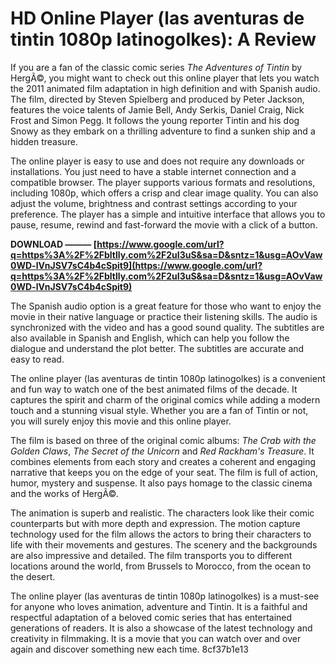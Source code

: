 # HD Online Player (las aventuras de tintin 1080p latinogolkes): A Review
 
If you are a fan of the classic comic series *The Adventures of Tintin* by HergÃ©, you might want to check out this online player that lets you watch the 2011 animated film adaptation in high definition and with Spanish audio. The film, directed by Steven Spielberg and produced by Peter Jackson, features the voice talents of Jamie Bell, Andy Serkis, Daniel Craig, Nick Frost and Simon Pegg. It follows the young reporter Tintin and his dog Snowy as they embark on a thrilling adventure to find a sunken ship and a hidden treasure.
 
The online player is easy to use and does not require any downloads or installations. You just need to have a stable internet connection and a compatible browser. The player supports various formats and resolutions, including 1080p, which offers a crisp and clear image quality. You can also adjust the volume, brightness and contrast settings according to your preference. The player has a simple and intuitive interface that allows you to pause, resume, rewind and fast-forward the movie with a click of a button.
 
**DOWNLOAD ——— [https://www.google.com/url?q=https%3A%2F%2Fbltlly.com%2F2uI3uS&sa=D&sntz=1&usg=AOvVaw0WD-lVnJSV7sC4b4cSpit9](https://www.google.com/url?q=https%3A%2F%2Fbltlly.com%2F2uI3uS&sa=D&sntz=1&usg=AOvVaw0WD-lVnJSV7sC4b4cSpit9)**


 
The Spanish audio option is a great feature for those who want to enjoy the movie in their native language or practice their listening skills. The audio is synchronized with the video and has a good sound quality. The subtitles are also available in Spanish and English, which can help you follow the dialogue and understand the plot better. The subtitles are accurate and easy to read.
 
The online player (las aventuras de tintin 1080p latinogolkes) is a convenient and fun way to watch one of the best animated films of the decade. It captures the spirit and charm of the original comics while adding a modern touch and a stunning visual style. Whether you are a fan of Tintin or not, you will surely enjoy this movie and this online player.
  
The film is based on three of the original comic albums: *The Crab with the Golden Claws*, *The Secret of the Unicorn* and *Red Rackham's Treasure*. It combines elements from each story and creates a coherent and engaging narrative that keeps you on the edge of your seat. The film is full of action, humor, mystery and suspense. It also pays homage to the classic cinema and the works of HergÃ©.
 
The animation is superb and realistic. The characters look like their comic counterparts but with more depth and expression. The motion capture technology used for the film allows the actors to bring their characters to life with their movements and gestures. The scenery and the backgrounds are also impressive and detailed. The film transports you to different locations around the world, from Brussels to Morocco, from the ocean to the desert.
 
The online player (las aventuras de tintin 1080p latinogolkes) is a must-see for anyone who loves animation, adventure and Tintin. It is a faithful and respectful adaptation of a beloved comic series that has entertained generations of readers. It is also a showcase of the latest technology and creativity in filmmaking. It is a movie that you can watch over and over again and discover something new each time.
 8cf37b1e13
 
